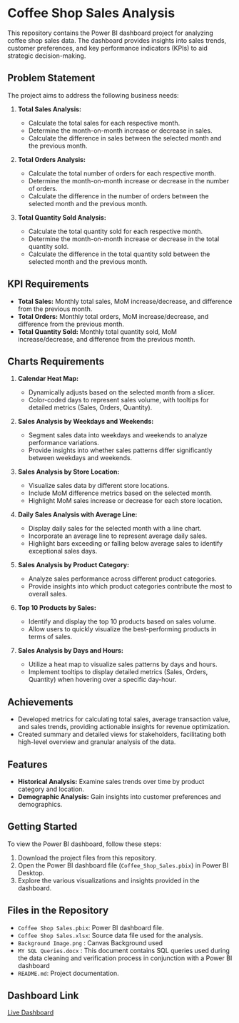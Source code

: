 # Coffee Shop Sales Analysis

This repository contains the Power BI dashboard project for analyzing coffee shop sales data. The dashboard provides insights into sales trends, customer preferences, and key performance indicators (KPIs) to aid strategic decision-making.

## Problem Statement

The project aims to address the following business needs:

1. **Total Sales Analysis:**
   - Calculate the total sales for each respective month.
   - Determine the month-on-month increase or decrease in sales.
   - Calculate the difference in sales between the selected month and the previous month.

2. **Total Orders Analysis:**
   - Calculate the total number of orders for each respective month.
   - Determine the month-on-month increase or decrease in the number of orders.
   - Calculate the difference in the number of orders between the selected month and the previous month.

3. **Total Quantity Sold Analysis:**
   - Calculate the total quantity sold for each respective month.
   - Determine the month-on-month increase or decrease in the total quantity sold.
   - Calculate the difference in the total quantity sold between the selected month and the previous month.

## KPI Requirements

- **Total Sales:** Monthly total sales, MoM increase/decrease, and difference from the previous month.
- **Total Orders:** Monthly total orders, MoM increase/decrease, and difference from the previous month.
- **Total Quantity Sold:** Monthly total quantity sold, MoM increase/decrease, and difference from the previous month.

## Charts Requirements

1. **Calendar Heat Map:**
   - Dynamically adjusts based on the selected month from a slicer.
   - Color-coded days to represent sales volume, with tooltips for detailed metrics (Sales, Orders, Quantity).

2. **Sales Analysis by Weekdays and Weekends:**
   - Segment sales data into weekdays and weekends to analyze performance variations.
   - Provide insights into whether sales patterns differ significantly between weekdays and weekends.

3. **Sales Analysis by Store Location:**
   - Visualize sales data by different store locations.
   - Include MoM difference metrics based on the selected month.
   - Highlight MoM sales increase or decrease for each store location.

4. **Daily Sales Analysis with Average Line:**
   - Display daily sales for the selected month with a line chart.
   - Incorporate an average line to represent average daily sales.
   - Highlight bars exceeding or falling below average sales to identify exceptional sales days.

5. **Sales Analysis by Product Category:**
   - Analyze sales performance across different product categories.
   - Provide insights into which product categories contribute the most to overall sales.

6. **Top 10 Products by Sales:**
   - Identify and display the top 10 products based on sales volume.
   - Allow users to quickly visualize the best-performing products in terms of sales.

7. **Sales Analysis by Days and Hours:**
   - Utilize a heat map to visualize sales patterns by days and hours.
   - Implement tooltips to display detailed metrics (Sales, Orders, Quantity) when hovering over a specific day-hour.

## Achievements

- Developed metrics for calculating total sales, average transaction value, and sales trends, providing actionable insights for revenue optimization.
- Created summary and detailed views for stakeholders, facilitating both high-level overview and granular analysis of the data.

## Features

- **Historical Analysis:** Examine sales trends over time by product category and location.
- **Demographic Analysis:** Gain insights into customer preferences and demographics.

## Getting Started

To view the Power BI dashboard, follow these steps:

1. Download the project files from this repository.
2. Open the Power BI dashboard file (`Coffee_Shop_Sales.pbix`) in Power BI Desktop.
3. Explore the various visualizations and insights provided in the dashboard.

## Files in the Repository

- `Coffee Shop Sales.pbix`: Power BI dashboard file.
- `Coffee Shop Sales.xlsx`: Source data file used for the analysis.
- `Background Image.png` : Canvas Background used
- `MY SQL Queries.docx` : This document contains SQL queries used during the data cleaning and verification process in conjunction with a Power BI dashboard 
- `README.md`: Project documentation.

## Dashboard Link

[Live Dashboard](https://app.powerbi.com/view?r=eyJrIjoiMmYyMWE1OTktZWI1Yi00Nzc2LTkyOGUtMDE5ZjFkNjExY2Q4IiwidCI6ImRmODY3OWNkLWE4MGUtNDVkOC05OWFjLWM4M2VkN2ZmOTVhMCJ9)
